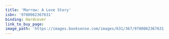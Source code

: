 ```yaml
---
title: 'Marrow: A Love Story'
isbn: '9780062367631'
binding: Hardcover
link_to_buy_page:
image_path: 'https://images.booksense.com/images/631/367/9780062367631.jpg'
---
```



